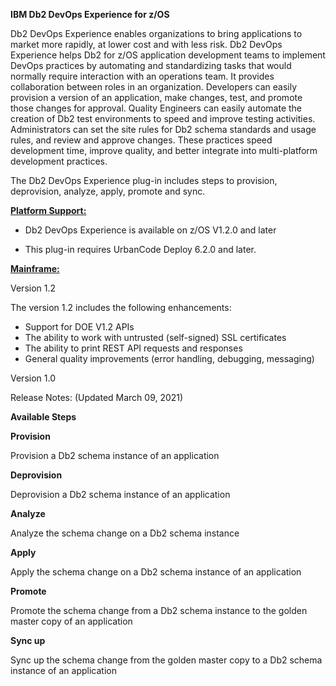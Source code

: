 **IBM Db2 DevOps Experience for z/OS**

Db2 DevOps Experience enables organizations to bring applications to market more rapidly, at lower cost and with less risk. Db2 DevOps Experience helps Db2 for z/OS application development teams to implement DevOps practices by automating and standardizing tasks that would normally require interaction with an operations team. It provides collaboration between roles in an organization. Developers can easily provision a version of an application, make changes, test, and promote those changes for approval. Quality Engineers can easily automate the creation of Db2 test environments to speed and improve testing activities. Administrators can set the site rules for Db2 schema standards and usage rules, and review and approve changes. These practices speed development time, improve quality, and better integrate into multi-platform development practices.

The Db2 DevOps Experience plug-in includes steps to provision, deprovision, analyze, apply, promote and sync.

**<ins>Platform Support:</ins>**

-   Db2 DevOps Experience is available on z/OS V1.2.0 and later

-   This plug-in requires UrbanCode Deploy 6.2.0 and later.

**<ins>Mainframe:</ins>**

Version 1.2

The version 1.2 includes the following enhancements:
-   Support for DOE V1.2 APIs
-   The ability to work with untrusted (self-signed) SSL certificates
-   The ability to print REST API requests and responses
-   General quality improvements (error handling, debugging, messaging)


Version 1.0

Release Notes: (Updated March 09, 2021)


**Available Steps**

**Provision**

Provision a Db2 schema instance of an application

**Deprovision**

Deprovision a Db2 schema instance of an application

**Analyze**

Analyze the schema change on a Db2 schema instance

**Apply**

Apply the schema change on a Db2 schema instance of an application

**Promote**

Promote the schema change from a Db2 schema instance to the golden
master copy of an application

**Sync up**

Sync up the schema change from the golden master copy to a Db2 schema
instance of an application
